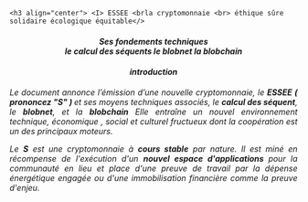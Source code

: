 
    <h3 align="center"> <I> ESSEE <brla cryptomonnaie <br> éthique sûre solidaire écologique équitable</>
</h3>
<h4 align="center"> <I> Ses fondements techniques <br>le calcul des séquents le blobnet la blobchain <I> </h4>



<h4 align="center"> <I> introduction <I> </h4>

<p align="justify">  <I> Le document annonce l’émission d’une nouvelle cryptomonnaie, le <B> ESSEE ( prononcez "S" ) </B> et ses moyens techniques associés, le <B> calcul des séquent</B>, le <B>blobnet</B>, et la <B>blobchain</B>  Elle entraîne un nouvel environnement technique, économique , social et culturel fructueux dont la coopération est un des principaux moteurs.<I> 
    </p>

<p align="justify"> <I> Le <B>S</B> est une cryptomonnaie à <B>cours stable</B> par nature. Il est miné en récompense de l'exécution d'un <B>nouvel espace d'applications </B>pour la communauté en lieu et place d'une preuve de travail par la dépense énergétique engagée ou d'une immobilisation financière comme la preuve d'enjeu.</I>
</p>



                                                             
                                 
                                       
                                     
